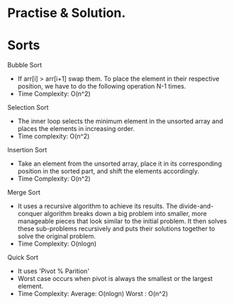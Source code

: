 # Practise & Solution.

# Sorts

Bubble Sort
- If arr[i] > arr[i+1] swap them. To place the element in their respective position, we have to do the following operation N-1 times.
- Time Complexity: O(n^2)

Selection Sort
 - The inner loop selects the minimum element in the unsorted array and places the elements in increasing order.
- Time complexity: O(n^2)

Insertion Sort 
- Take an element from the unsorted array, place it in its corresponding position in the sorted part, and shift the elements accordingly.
- Time Complexity: O(n^2)

Merge Sort
- It uses a recursive algorithm to achieve its results. The divide-and-conquer algorithm breaks down a big problem into smaller, 
 more manageable pieces that look similar to the initial problem. It then solves these sub-problems recursively and puts their
 solutions together to solve the original problem.
- Time Complexity: O(nlogn)

Quick Sort
- It uses 'Pivot % Parition'
- Worst case occurs when pivot is always the smallest or the largest element.
- Time Complexity: 
    Average: O(nlogn)
    Worst :  O(n^2) 